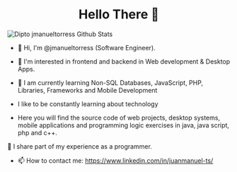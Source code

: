 <h1 align="center"> Hello There 👋 </h1>

![Dipto jmanueltorress Github Stats](https://github-readme-stats.vercel.app/api?username=jmanueltorress&show_icons=true_color=fff&icon_color=77ff9b&text_color=fff&bg_color=061962)

- 👋 Hi, I'm @jmanueltorress (Software Engineer).
- 👾 I'm interested in frontend and backend in Web development & Desktop Apps.
- 🌱 I am currently learning Non-SQL Databases, JavaScript, PHP, Libraries, Frameworks and Mobile Development

- I like to be constantly learning about technology


- Here you will find the source code of web projects, desktop systems, mobile applications and programming logic exercises in java, java script, php and c++.

🌟 I share part of my experience as a programmer.



- 📫 How to contact me: https://www.linkedin.com/in/juanmanuel-ts/

<!---
/Readme.md
--->


